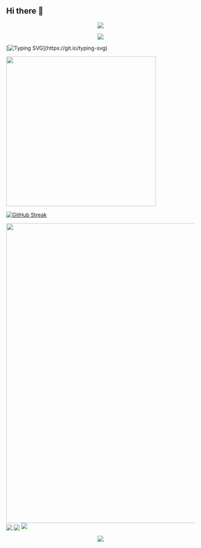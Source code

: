 ## Hi there 👋

<!--
**ODUODUOKE/ODUODUOKE** is a ✨ _special_ ✨ repository because its `README.md` (this file) appears on your GitHub profile.

Here are some ideas to get you started:

- 🔭 I’m currently working on ...
- 🌱 I’m currently learning ...
- 👯 I’m looking to collaborate on ...
- 🤔 I’m looking for help with ...
- 💬 Ask me about ...
- 📫 How to reach me: ...
- 😄 Pronouns: ...
- ⚡ Fun fact: ...
-->

<!--
section=header
text: 大标题
desc: 小标题
-->

 <p align="center">
<img src="https://capsule-render.vercel.app/api?type=waving&color=timeGradient&height=300&&section=header&text=MUMU&fontSize=90&fontAlign=50&fontAlignY=30&desc=I%20%E2%9D%A4%20CHINA&descAlign=50&descSize=30&descAlignY=60&animation=twinkling" />
 </p>

 <p align="center">
<img src="https://capsule-render.vercel.app/api?type=waving&color=timeGradient&height=300&&section=header&text=MUMU&fontSize=90&fontAlign=50&fontAlignY=30&desc=I ❤ CHINA&descAlign=50&descSize=30&descAlignY=60&animation=twinkling" />
 </p>

<!-- 打字机 -->
[![Typing SVG](https://readme-typing-svg.demolab.com?font=Fira+Code&pause=1000&random=false&width=435&lines=I+LOVE+MY+COUNTRY%2C+I+LOVE+MY+LIFE.)](https://git.io/typing-svg)
 

<!-- github 数据概览 -->
<img align="center" width="400" src="https://github-readme-stats.vercel.app/api?username=ODUODUOKE&theme=transparent&include_all_commits=true&show_icons=true&hide_border=true" />

<!-- 连续贡献记录 -->
[![GitHub Streak](https://streak-stats.demolab.com?user=ODUODUOKE)](https://git.io/streak-stats)

<!-- 代码提交记录趋势图 -->
<img width="800" src="https://github-readme-activity-graph.vercel.app/graph?username=ODUODUOKE&theme=github-compact&hide_border=true&area=true" />

<!-- 代码编写总时常 -->
<img align="center" src="https://github-readme-stats.vercel.app/api/wakatime?username=ODUODUOKE&theme=transparent&hide_border=true&layout=compact&langs_count=22" />

<!-- 代码语言比例 -->
<img align="center" src="https://github-readme-stats.vercel.app/api/top-langs/?username=ODUODUOKE&theme=transparent&hide_border=true&layout=donut-vertical&langs_count=6" />

<!-- 小徽章（访问统计） -->
<img src="https://komarev.com/ghpvc/?username=ODUODUOKE&abbreviated=true" />

<!--
section=footer
text: 大标题
desc: 小标题
-->
<p align="center">
<img src="https://capsule-render.vercel.app/api?type=waving&color=timeGradient&height=300&&section=footer&text=THE END !&fontSize=90&fontAlign=50&fontAlignY=70&desc=&descAlign=50&descSize=30&descAlignY=40&animation=twinkling" />
</p>
